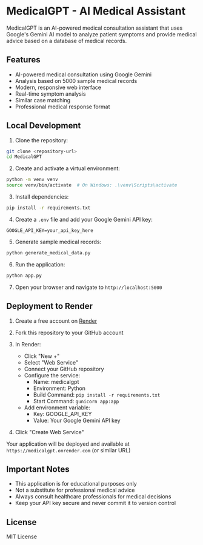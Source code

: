 # MedicalGPT - AI Medical Assistant

MedicalGPT is an AI-powered medical consultation assistant that uses Google's Gemini AI model to analyze patient symptoms and provide medical advice based on a database of medical records.

## Features

- AI-powered medical consultation using Google Gemini
- Analysis based on 5000 sample medical records
- Modern, responsive web interface
- Real-time symptom analysis
- Similar case matching
- Professional medical response format

## Local Development

1. Clone the repository:
```bash
git clone <repository-url>
cd MedicalGPT
```

2. Create and activate a virtual environment:
```bash
python -m venv venv
source venv/bin/activate  # On Windows: .\venv\Scripts\activate
```

3. Install dependencies:
```bash
pip install -r requirements.txt
```

4. Create a `.env` file and add your Google Gemini API key:
```
GOOGLE_API_KEY=your_api_key_here
```

5. Generate sample medical records:
```bash
python generate_medical_data.py
```

6. Run the application:
```bash
python app.py
```

7. Open your browser and navigate to `http://localhost:5000`

## Deployment to Render

1. Create a free account on [Render](https://render.com)

2. Fork this repository to your GitHub account

3. In Render:
   - Click "New +"
   - Select "Web Service"
   - Connect your GitHub repository
   - Configure the service:
     - Name: medicalgpt
     - Environment: Python
     - Build Command: `pip install -r requirements.txt`
     - Start Command: `gunicorn app:app`
   - Add environment variable:
     - Key: GOOGLE_API_KEY
     - Value: Your Google Gemini API key

4. Click "Create Web Service"

Your application will be deployed and available at `https://medicalgpt.onrender.com` (or similar URL)

## Important Notes

- This application is for educational purposes only
- Not a substitute for professional medical advice
- Always consult healthcare professionals for medical decisions
- Keep your API key secure and never commit it to version control

## License

MIT License 